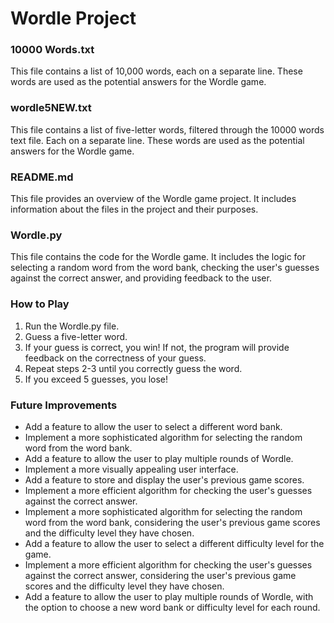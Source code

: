 # Wordle Project

### 10000 Words.txt

This file contains a list of 10,000 words, each on a separate line. These words are used as the potential answers for the Wordle game.

### wordle5NEW.txt

This file contains a list of five-letter words, filtered through the 10000 words text file. Each on a separate line. These words are used as the potential answers for the Wordle game.

### README.md

This file provides an overview of the Wordle game project. It includes information about the files in the project and their purposes.

### Wordle.py

This file contains the code for the Wordle game. It includes the logic for selecting a random word from the word bank, checking the user's guesses against the correct answer, and providing feedback to the user.

### How to Play

1. Run the Wordle.py file.
2. Guess a five-letter word.
3. If your guess is correct, you win! If not, the program will provide feedback on the correctness of your guess.
4. Repeat steps 2-3 until you correctly guess the word.
5. If you exceed 5 guesses, you lose! 

### Future Improvements

- Add a feature to allow the user to select a different word bank.
- Implement a more sophisticated algorithm for selecting the random word from the word bank.
- Add a feature to allow the user to play multiple rounds of Wordle.
- Implement a more visually appealing user interface.
- Add a feature to store and display the user's previous game scores.
- Implement a more efficient algorithm for checking the user's guesses against the correct answer.
- Implement a more sophisticated algorithm for selecting the random word from the word bank, considering the user's previous game scores and the difficulty level they have chosen.
- Add a feature to allow the user to select a different difficulty level for the game.
- Implement a more efficient algorithm for checking the user's guesses against the correct answer, considering the user's previous game scores and the difficulty level they have chosen.
- Add a feature to allow the user to play multiple rounds of Wordle, with the option to choose a new word bank or difficulty level for each round.
